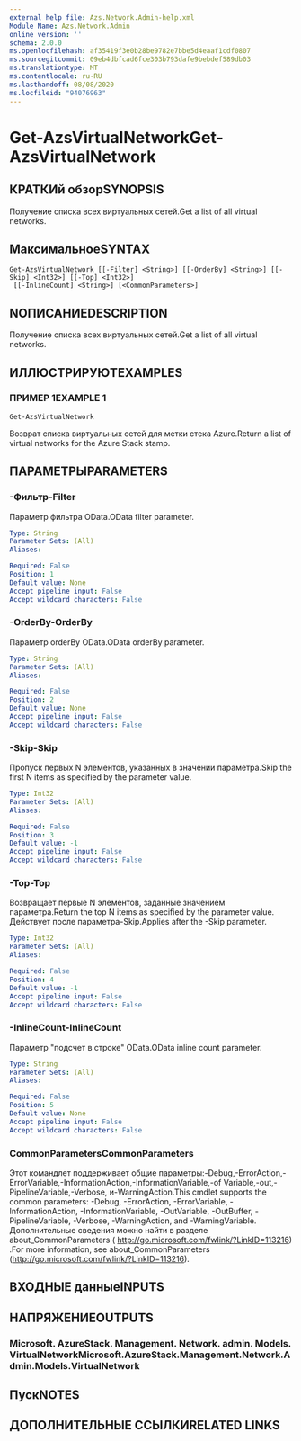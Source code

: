 ```yaml
---
external help file: Azs.Network.Admin-help.xml
Module Name: Azs.Network.Admin
online version: ''
schema: 2.0.0
ms.openlocfilehash: af35419f3e0b28be9782e7bbe5d4eaaf1cdf0807
ms.sourcegitcommit: 09eb4dbfcad6fce303b793dafe9bebdef589db03
ms.translationtype: MT
ms.contentlocale: ru-RU
ms.lasthandoff: 08/08/2020
ms.locfileid: "94076963"
---
```

# <span data-ttu-id="c8e5d-101">Get-AzsVirtualNetwork</span><span class="sxs-lookup"><span data-stu-id="c8e5d-101">Get-AzsVirtualNetwork</span></span>

## <span data-ttu-id="c8e5d-102">КРАТКИй обзор</span><span class="sxs-lookup"><span data-stu-id="c8e5d-102">SYNOPSIS</span></span>
<span data-ttu-id="c8e5d-103">Получение списка всех виртуальных сетей.</span><span class="sxs-lookup"><span data-stu-id="c8e5d-103">Get a list of all virtual networks.</span></span>

## <span data-ttu-id="c8e5d-104">Максимальное</span><span class="sxs-lookup"><span data-stu-id="c8e5d-104">SYNTAX</span></span>

```
Get-AzsVirtualNetwork [[-Filter] <String>] [[-OrderBy] <String>] [[-Skip] <Int32>] [[-Top] <Int32>]
 [[-InlineCount] <String>] [<CommonParameters>]
```

## <span data-ttu-id="c8e5d-105">NОПИСАНИЕ</span><span class="sxs-lookup"><span data-stu-id="c8e5d-105">DESCRIPTION</span></span>
<span data-ttu-id="c8e5d-106">Получение списка всех виртуальных сетей.</span><span class="sxs-lookup"><span data-stu-id="c8e5d-106">Get a list of all virtual networks.</span></span>

## <span data-ttu-id="c8e5d-107">ИЛЛЮСТРИРУЮТ</span><span class="sxs-lookup"><span data-stu-id="c8e5d-107">EXAMPLES</span></span>

### <span data-ttu-id="c8e5d-108">ПРИМЕР 1</span><span class="sxs-lookup"><span data-stu-id="c8e5d-108">EXAMPLE 1</span></span>
```
Get-AzsVirtualNetwork
```

<span data-ttu-id="c8e5d-109">Возврат списка виртуальных сетей для метки стека Azure.</span><span class="sxs-lookup"><span data-stu-id="c8e5d-109">Return a list of virtual networks for the Azure Stack stamp.</span></span>

## <span data-ttu-id="c8e5d-110">ПАРАМЕТРЫ</span><span class="sxs-lookup"><span data-stu-id="c8e5d-110">PARAMETERS</span></span>

### <span data-ttu-id="c8e5d-111">-Фильтр</span><span class="sxs-lookup"><span data-stu-id="c8e5d-111">-Filter</span></span>
<span data-ttu-id="c8e5d-112">Параметр фильтра OData.</span><span class="sxs-lookup"><span data-stu-id="c8e5d-112">OData filter parameter.</span></span>

```yaml
Type: String
Parameter Sets: (All)
Aliases:

Required: False
Position: 1
Default value: None
Accept pipeline input: False
Accept wildcard characters: False
```

### <span data-ttu-id="c8e5d-113">-OrderBy</span><span class="sxs-lookup"><span data-stu-id="c8e5d-113">-OrderBy</span></span>
<span data-ttu-id="c8e5d-114">Параметр orderBy OData.</span><span class="sxs-lookup"><span data-stu-id="c8e5d-114">OData orderBy parameter.</span></span>

```yaml
Type: String
Parameter Sets: (All)
Aliases:

Required: False
Position: 2
Default value: None
Accept pipeline input: False
Accept wildcard characters: False
```

### <span data-ttu-id="c8e5d-115">-Skip</span><span class="sxs-lookup"><span data-stu-id="c8e5d-115">-Skip</span></span>
<span data-ttu-id="c8e5d-116">Пропуск первых N элементов, указанных в значении параметра.</span><span class="sxs-lookup"><span data-stu-id="c8e5d-116">Skip the first N items as specified by the parameter value.</span></span>

```yaml
Type: Int32
Parameter Sets: (All)
Aliases:

Required: False
Position: 3
Default value: -1
Accept pipeline input: False
Accept wildcard characters: False
```

### <span data-ttu-id="c8e5d-117">-Top</span><span class="sxs-lookup"><span data-stu-id="c8e5d-117">-Top</span></span>
<span data-ttu-id="c8e5d-118">Возвращает первые N элементов, заданные значением параметра.</span><span class="sxs-lookup"><span data-stu-id="c8e5d-118">Return the top N items as specified by the parameter value.</span></span>
<span data-ttu-id="c8e5d-119">Действует после параметра-Skip.</span><span class="sxs-lookup"><span data-stu-id="c8e5d-119">Applies after the -Skip parameter.</span></span>

```yaml
Type: Int32
Parameter Sets: (All)
Aliases:

Required: False
Position: 4
Default value: -1
Accept pipeline input: False
Accept wildcard characters: False
```

### <span data-ttu-id="c8e5d-120">-InlineCount</span><span class="sxs-lookup"><span data-stu-id="c8e5d-120">-InlineCount</span></span>
<span data-ttu-id="c8e5d-121">Параметр "подсчет в строке" OData.</span><span class="sxs-lookup"><span data-stu-id="c8e5d-121">OData inline count parameter.</span></span>

```yaml
Type: String
Parameter Sets: (All)
Aliases:

Required: False
Position: 5
Default value: None
Accept pipeline input: False
Accept wildcard characters: False
```

### <span data-ttu-id="c8e5d-122">CommonParameters</span><span class="sxs-lookup"><span data-stu-id="c8e5d-122">CommonParameters</span></span>
<span data-ttu-id="c8e5d-123">Этот командлет поддерживает общие параметры:-Debug,-ErrorAction,-ErrorVariable,-InformationAction,-InformationVariable,-of Variable,-out,-PipelineVariable,-Verbose, и-WarningAction.</span><span class="sxs-lookup"><span data-stu-id="c8e5d-123">This cmdlet supports the common parameters: -Debug, -ErrorAction, -ErrorVariable, -InformationAction, -InformationVariable, -OutVariable, -OutBuffer, -PipelineVariable, -Verbose, -WarningAction, and -WarningVariable.</span></span> <span data-ttu-id="c8e5d-124">Дополнительные сведения можно найти в разделе about_CommonParameters ( http://go.microsoft.com/fwlink/?LinkID=113216) .</span><span class="sxs-lookup"><span data-stu-id="c8e5d-124">For more information, see about_CommonParameters (http://go.microsoft.com/fwlink/?LinkID=113216).</span></span>

## <span data-ttu-id="c8e5d-125">ВХОДНЫЕ данные</span><span class="sxs-lookup"><span data-stu-id="c8e5d-125">INPUTS</span></span>

## <span data-ttu-id="c8e5d-126">НАПРЯЖЕНИЕ</span><span class="sxs-lookup"><span data-stu-id="c8e5d-126">OUTPUTS</span></span>

### <span data-ttu-id="c8e5d-127">Microsoft. AzureStack. Management. Network. admin. Models. VirtualNetwork</span><span class="sxs-lookup"><span data-stu-id="c8e5d-127">Microsoft.AzureStack.Management.Network.Admin.Models.VirtualNetwork</span></span>

## <span data-ttu-id="c8e5d-128">Пуск</span><span class="sxs-lookup"><span data-stu-id="c8e5d-128">NOTES</span></span>

## <span data-ttu-id="c8e5d-129">ДОПОЛНИТЕЛЬНЫЕ ССЫЛКИ</span><span class="sxs-lookup"><span data-stu-id="c8e5d-129">RELATED LINKS</span></span>
